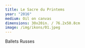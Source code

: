 ```yaml
---
title: Le Sacre du Printems
year: "2016"
medium: Oil on canvas
dimensions: 30x20in. / 76.2x50.8cm
image: /img/ikons/01.jpeg
---
```

Ballets Russes
